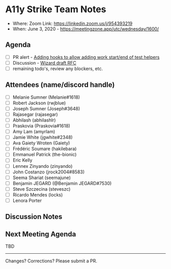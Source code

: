 # A11y Strike Team Notes

- Where: Zoom Link: https://linkedin.zoom.us/j/954393219
- When: June 3, 2020 - https://meetingzone.app/utc/wednesday/1600/

## Agenda
- [ ] PR alert - [Adding hooks to allow adding work start/end of test helpers](https://github.com/emberjs/ember-test-helpers/pull/878)
- [ ] Discussion - [Wizard draft RFC](https://gist.github.com/MelSumner/df8f0bedd3725935089f8a74258d1346)
- [ ] remaining todo's, review any blockers, etc.

## Attendees (name/discord handle)

- [ ] Melanie Sumner (Melanie#1618)
- [ ] Robert Jackson (rwjblue)
- [ ] Joseph Sumner	(Joseph#3648)
- [ ] Rajasegar	(rajasegar)
- [ ] Abhilash (abhilashlr)
- [ ] Praskovia	(Praskovia#1618)
- [ ] Amy Lam (amyrlam) 
- [ ] Jamie White	(jgwhite#2348)
- [ ] Ava Gaiety Wroten (Gaiety) 
- [ ] Frédéric Soumare	(hakilebara)
- [ ] Emmanuel Patrick	(the-bionic)
- [ ] Eric Kelly
- [ ] Lennex Zinyando	(zinyando)
- [ ] John Costanzo	(jrock2004#8583)
- [ ] Seema Shariat	(seemajune)
- [ ] Benjamin JEGARD	(@Benjamin JEGARD#7530) 
- [ ] Steve Szczecina	(steveszc)
- [ ] Ricardo Mendes (locks)
- [ ] Lenora Porter 

## Discussion Notes



## Next Meeting Agenda
TBD


------------------------------------------------
Changes? Corrections? Please submit a PR. 
